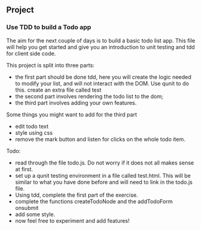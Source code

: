 ## Project

### Use TDD to build a Todo app

The aim for the next couple of days is to build a basic todo list app. This file will help you get started and give you an introduction to unit testing and tdd for client side code.

This project is split into three parts:
  * the first part should be done tdd, here you will create the logic needed to modify your list, and will not interact with the DOM. Use qunit to do this. create an extra file called test
  * the second part involves rendering the todo list to the dom;
  * the third part involves adding your own features.

Some things you might want to add for the third part
  * edit todo text
  * style using css
  * remove the mark button and listen for clicks on the whole todo item.

Todo:
  * read through the file todo.js. Do not worry if it does not all makes sense at first.
  * set up a qunit testing environment in a file called test.html. This will be similar to what you have done before and will need to link in the todo.js file.
  * Using tdd, complete the first part of the exercise.
  * complete the functions createTodoNode and the addTodoForm onsubmit
  * add some style.
  * now feel free to experiment and add features!
